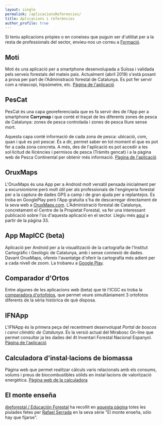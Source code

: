 ```yaml
---
layout: single
permalink: /aplicacionsReferencies/
title: Aplicacions i referències
author_profile: true
---
```


Si teniu aplicacions pròpies o en coneixeu que puguin ser d'utilitat per a la resta de professionals del sector, envieu-nos un correu a [Formació](mailto:formacio@cefc.cat).

## Moti
Moti és una aplicació per a smartphone desenvolupada a Suïssa i validada pels serveis forestals del mateix pais. Actualment (abril 2019) s'està posant a prova per part de l'Administració forestal de Catalunya. Es pot fer servir com a relascopi, hipsòmetre, etc. [Pàgina de l'aplicació](http://moti.ch/)

## PesCat
PesCat és una capa georeferenciada que es fa servir des de l'App per a smartphone **Carrymap** i que conté el traçat de les diferents zones de pesca de Catalunya: zones de pesca controlada i zones de pesca lliure sense mort. 

Aquesta capa conté informació de cada zona de pesca: ubicació, com, quan i què es pot pescar. És a dir, permet saber en tot moment el que es pot fer a cada zona concreta. A més, des de l'aplicació es pot accedir a les sol·licitud de llicències i permisos de pesca (Tràmits gencat) i a la pàgina web de Pesca Continental per obtenir més informació.  [Pàgina de l'aplicació](http://agricultura.gencat.cat/ca/ambits/medi-natural/pesca-continental/app-pescat/index.html)

## OruxMaps
L'OruxMaps és una App per a Android molt versàtil pensada inicialment per a excursionisme però molt útil per als professionals de l'enginyeria forestal per a la captura de dades GPS a camp i de gran ajuda per a replantejos. Es troba en GooglePlay però l'App gratuïta s'ha de descarregar directament de la seva web a [OruxMapx.com](https://www.oruxmaps.com/cs/es/). L'Administració forestal de Catalunya, concretament el Centre de la Propietat Forestal, va fer una interessant publicació sobre l'ús d'aquesta aplicació en el sector. Llegiu més [aquí](http://cpf.gencat.cat/web/.content/or_organismes/or04_centre_propietat_forestal/01_organisme/publicacions/revista_silvicultura/numeros_publicats/documents/Silvicultura_77_web.pdf) a partir de la pàgina 33.

## App MapICC (beta)
Aplicació per Android per a la visualització de la cartografia de l'Institut Cartogràfic i Geològic de Catalunya, amb i sense connexió de dades. Davant OruxMaps, ofereix l'avantatge d'oferir la cartografía més adient per a cada nivell de zoom.
La trobareu a [Google Play](https://play.google.com/store/apps/details?id=com.appiccmobile).

## Comparador d'Ortos
Entre algunes de les aplicacions web (beta) que té l'ICGC es troba la [comparadora d'ortofotos](http://betaportal.icgc.cat/canurb/cathistoric.html), que permet veure simultàniament 3 ortofotos diferents de la sèria històrica de què disposa.

## IFNApp
L'IFNApp és la primera peça del recentment desenvolupat *Portal de boscos i canvi climàtic de Catalunya*. És la versió actual del Mirabosc On-line que permet consultar ja les dades del 4t Inventari Forestal Nacional Espanyol. [Pàgina de l'aplicació](http://ifnapp.creaf.cat/)

## Calculadora d'instal·lacions de biomassa
Pàgina web que permet realitzar càlculs varis relacionats amb els consums, volums i preus de biocombustibles sòlids en instal·lacions de valorització energètica. [Pàgina web de la calculadora](http://www.serveistecnicsenerfust.com/es/calculadora-segun-combustible.html)

## El monte enseña
[@eforestal / Educación Forestal](https://twitter.com/eforestal) ha recollit en [aquesta pàgina](http://almazcara.forestry.es/2017/12/el-monte-ensena-solo-hay-que-fijarse.html) totes les piulades fetes per [Rafael Serrada](https://twitter.com/RafaelSerrada1) en la seva sèrie "El monte enseña, sólo hay que fijarse". 